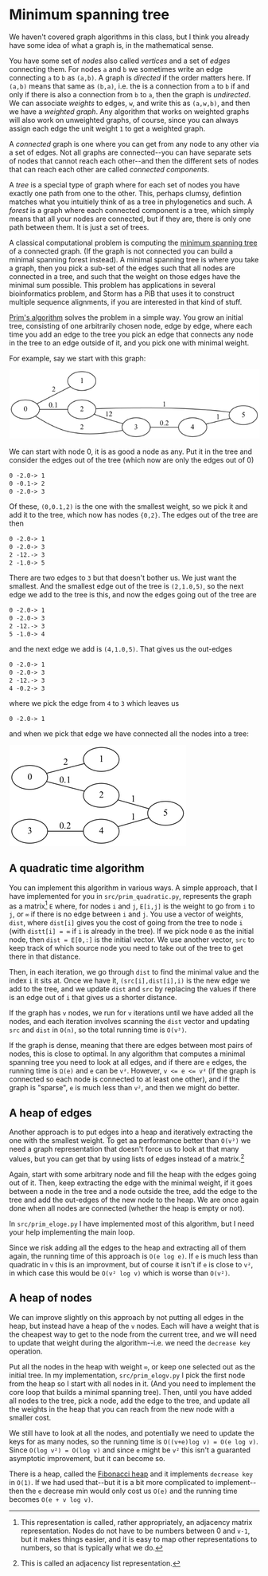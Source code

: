 # Minimum spanning tree

We haven't covered graph algorithms in this class, but I think you already have some idea of what a graph is, in the mathematical sense.

You have some set of *nodes* also called *vertices* and a set of *edges* connecting them. For nodes `a` and `b` we sometimes write an edge connecting `a` to `b` as `(a,b)`. A graph is *directed* if the order matters here. If `(a,b)` means that same as `(b,a)`, i.e. the is a connection from `a` to `b` if and only if there is also a connection from `b` to `a`, then the graph is *undirected*. We can associate *weights* to edges, `w`, and write this as `(a,w,b)`, and then we have a *weighted graph*. Any algorithm that works on weighted graphs will also work on unweighted graphs, of course, since you can always assign each edge the unit weight `1` to get a weighted graph.

A *connected* graph is one where you can get from any node to any other via a set of edges. Not all graphs are connected--you can have separate sets of nodes that cannot reach each other--and then the different sets of nodes that can reach each other are called *connected components*.

A *tree* is a special type of graph where for each set of nodes you have exactly one path from one to the other. This, perhaps clumsy, defintion matches what you intuitiely think of as a tree in phylogenetics and such. A *forest* is a graph where each connected component is a tree, which simply means that all your nodes are connected, but if they are, there is only one path between them. It is just a set of trees.

A classical computational problem is computing the [minimum spanning tree](https://en.wikipedia.org/wiki/Minimum_spanning_tree) of a connected graph. (If the graph is not connected you can build a minimal spanning forest instead). A minimal spanning tree is where you take a graph, then you pick a sub-set of the edges such that all nodes are connected in a tree, and such that the weight on those edges have the minimal sum possible. This problem has applications in several bioinformatics problem, and Storm has a PiB that uses it to construct multiple sequence alignments, if you are interested in that kind of stuff.

[Prim's algorithm](https://en.wikipedia.org/wiki/Prim%27s_algorithm) solves the problem in a simple way. You grow an initial tree, consisting of one arbitrarily chosen node, edge by edge, where each time you add an edge to the tree you pick an edge that connects any node in the tree to an edge outside of it, and you pick one with minimal weight.

For example, say we start with this graph:

![Graph](img/graph.png)

We can start with node 0, it is as good a node as any. Put it in the tree and consider the edges out of the tree (which now are only the edges out of 0)

```
0 -2.0-> 1
0 -0.1-> 2
0 -2.0-> 3
```

Of these, `(0,0.1,2)` is the one with the smallest weight, so we pick it and add it to the tree, which now has nodes `{0,2}`. The edges out of the tree are then

```
0 -2.0-> 1
0 -2.0-> 3
2 -12.-> 3
2 -1.0-> 5
```

There are two edges to `3` but that doesn't bother us. We just want the smallest. And the smallest edge out of the tree is `(2,1.0,5)`, so the next edge we add to the tree is this, and now the edges going out of the tree are

```
0 -2.0-> 1
0 -2.0-> 3
2 -12.-> 3
5 -1.0-> 4
```

and the next edge we add is `(4,1.0,5)`. That gives us the out-edges

```
0 -2.0-> 1
0 -2.0-> 3
2 -12.-> 3
4 -0.2-> 3
```

where we pick the edge from `4` to `3` which leaves us

```
0 -2.0-> 1
```

and when we pick that edge we have connected all the nodes into a tree:

![Minimal spanning tree](img/tree.png)

## A quadratic time algorithm

You can implement this algorithm in various ways. A simple approach, that I have implemented for you in `src/prim_quadratic.py`, represents the graph as a matrix[^1] `E` where, for nodes `i` and `j`, `E[i,j]` is the weight to go from `i` to `j`, or `∞` if there is no edge between `i` and `j`. You use a vector of weights, `dist`, where `dist[i]` gives you the cost of going from the tree to node `i` (with `distt[i] = ∞` if `i` is already in the tree). If we pick node `0` as the initial node, then `dist = E[0,:]` is the initial vector. We use another vector, `src` to keep track of which source node you need to take out of the tree to get there in that distance. 

Then, in each iteration, we go through `dist` to find the minimal value and the index `i` it sits at. Once we have it, `(src[i],dist[i],i)` is the new edge we add to the tree, and we update `dist` and `src` by replacing the values if there is an edge out of `i` that gives us a shorter distance.

If the graph has `v` nodes, we run for `v` iterations until we have added all the nodes, and each iteration involves scanning the `dist` vector and updating `src` and `dist` in `O(n)`, so the total running time is `O(v²)`.

If the graph is dense, meaning that there are edges between most pairs of nodes, this is close to optimal. In any algorithm that computes a minimal spanning tree you need to look at all edges, and if there are `e` edges, the running time is `Ω(e)` and `e` can be `v²`. However, `v <= e <= v²` (if the graph is connected so each node is connected to at least one other), and if the graph is "sparse", `e` is much less than `v²`, and then we might do better.

## A heap of edges

Another approach is to put edges into a heap and iteratively extracting the one with the smallest weight. To get aa performance better than `O(v²)` we need a graph representation that doesn't force us to look at that many values, but you can get that by using lists of edges instead of a matrix.[^2]


Again, start with some arbitrary node and fill the heap with the edges going out of it. Then, keep extracting the edge with the minimal weight, if it goes between a node in the tree and a node outside the tree, add the edge to the tree and add the out-edges of the new node to the heap. We are once again done when all nodes are connected (whether the heap is empty or not).

In `src/prim_eloge.py` I have implemented most of this algorithm, but I need your help implementing the main loop.

Since we risk adding all the edges to the heap and extracting all of them again, the running time of this approach is `O(e log e)`.  If `e` is much less than quadratic in `v` this is an improvment, but of course it isn't if `e` is close to `v²`, in which case this would be `O(v² log v)` which is worse than `O(v²)`. 

## A heap of nodes

We can improve slightly on this approach by not putting all edges in the heap, but instead have a heap of the `v` nodes. Each will have a weight that is the cheapest way to get to the node from the current tree, and we will need to update that weight during the algorithm--i.e. we need the `decrease key` operation.

Put all the nodes in the heap with weight `∞`, or keep one selected out as the initial tree. In my implementation, `src/prim_elogv.py` I pick the first node from the heap so I start with all nodes in it. (And you need to implement the core loop that builds a minimal spanning tree). Then, until you have added all nodes to the tree, pick a node, add the edge to the tree, and update all the weights in the heap that you can reach from the new node with a smaller cost.

We still have to look at all the nodes, and potentially we need to update the keys for as many nodes, so the running time is `O((v+e)log v) = O(e log v)`. Since `O(log v²) = O(log v)` and since `e` might be `v²` this isn't a guaranted asymptotic improvement, but it can become so. 

There is a heap, called the [Fibonacci heap](https://en.wikipedia.org/wiki/Fibonacci_heap) and it implements `decrease key` in `O(1)`. If we had used that--but it is a bit more complicated to implement--then the `e` decrease min would only cost us `O(e)` and the running time becomes `O(e + v log v)`.




[^1]: This representation is called, rather appropriately, an adjacency matrix representation. Nodes do not have to be numbers between 0 and `v-1`, but it makes things easier, and it is easy to map other representations to numbers, so that is typically what we do.

[^2]: This is called an adjacency list representation.